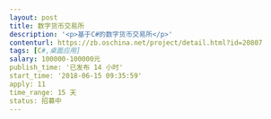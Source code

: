 ```yaml
---                
layout: post       
title: 数字货币交易所           
description: '<p>基于C#的数字货币交易所</p>'     
contenturl: https://zb.oschina.net/project/detail.html?id=20807      
tags: [C#,桌面应用]            
salary: 100000-100000元          
publish_time: '已发布 14 小时'         
start_time: '2018-06-15 09:35:59'           
apply: 11                   
time_range: 15 天              
status: 招募中                  
---                 
```

